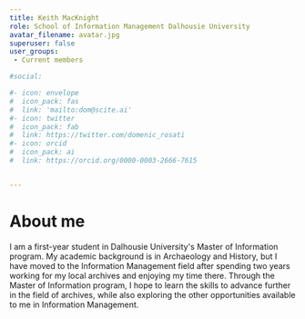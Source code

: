 ```yaml
---
title: Keith MacKnight
role: School of Information Management Dalhousie University
avatar_filename: avatar.jpg
superuser: false
user_groups:
 - Current members

#social:

#- icon: envelope
#  icon_pack: fas
#  link: 'mailto:dom@scite.ai'
#- icon: twitter
#  icon_pack: fab
#  link: https://twitter.com/domenic_rosati
#- icon: orcid
#  icon_pack: ai
#  link: https://orcid.org/0000-0003-2666-7615


---
```


# About me

I am a first-year student in Dalhousie University's Master of Information program. My academic background is in Archaeology and History, but I have moved to the Information Management field after spending two years working for my local archives and enjoying my time there. Through the Master of Information program, I hope to learn the skills to advance further in the field of archives, while also exploring the other opportunities available to me in Information Management.